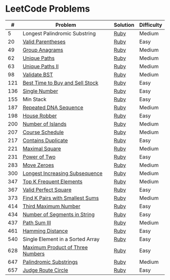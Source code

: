 # LeetCode Problems

| #   | Problem                                 | Solution     | Difficulty |
| --- | --------------------------------------- | ------------ | ---------- |
| 5   | Longest Palindromic Substring           | [Ruby][s5]   | Medium     |
| 20  | [Valid Parentheses][q20]                | [Ruby][s20]  | Easy       |
| 49  | [Group Anagrams][q49]                   | [Ruby][s49]  | Medium     |
| 62  | [Unique Paths][q62]                     | [Ruby][s62]  | Medium     |
| 63  | [Unique Paths II][q63]                  | [Ruby][s63]  | Medium     |
| 98  | [Validate BST][q98]                     | [Ruby][s98]  | Medium     |
| 121 | [Best Time to Buy and Sell Stock][q121] | [Ruby][s121] | Easy       |
| 136 | [Single Number][q136]                   | [Ruby][s136] | Easy       |
| 155 | Min Stack                               | [Ruby][s155] | Easy       |
| 187 | [Repeated DNA Sequence][q187]           | [Ruby][s187] | Medium     |
| 198 | [House Robber][q198]                    | [Ruby][s198] | Easy       |
| 200 | [Number of Islands][q200]               | [Ruby][s200] | Medium     |
| 207 | [Course Schedule][q207]                 | [Ruby][s207] | Medium     |
| 217 | [Contains Duplicate][q217]              | [Ruby][s217] | Easy       |
| 221 | [Maximal Square][q221]                  | [Ruby][s221] | Medium     |
| 231 | [Power of Two][q231]                    | [Ruby][s231] | Easy       |
| 283 | [Move Zeroes][q283]                     | [Ruby][s283] | Medium     |
| 300 | [Longest Increasing Subsequence][q300]  | [Ruby][s300] | Medium     |
| 347 | [Top K Frequent Elements][q347]         | [Ruby][s347] | Medium     |
| 367 | [Valid Perfect Square][q367]            | [Ruby][s367] | Easy       |
| 373 | [Find K Pairs with Smallest Sums][q373] | [Ruby][s373] | Medium     |
| 414 | [Third Maximum Number][q414]            | [Ruby][s414] | Easy       |
| 434 | [Number of Segments in String][q434]    | [Ruby][s434] | Easy       |
| 437 | [Path Sum III][q437]                    | [Ruby][s437] | Medium     |
| 461 | [Hamming Distance][q461]                | [Ruby][s461] | Easy       |
| 540 | Single Element in a Sorted Array        | [Ruby][s540] | Easy       |
| 628 | [Maximum Product of Three Numbers][q628]| [Ruby][s628] | Easy       |
| 647 | [Palindromic Substrings][q647]          | [Ruby][s647] | Medium     |
| 657 | [Judge Route Circle][q657]              | [Ruby][s657] | Easy       |

[q20]:https://leetcode.com/problems/valid-parentheses/description/
[q49]:https://leetcode.com/problems/group-anagrams/description/
[q62]:https://leetcode.com/problems/unique-paths/description/
[q63]:https://leetcode.com/problems/unique-paths-ii/description/
[q98]:https://leetcode.com/problems/validate-binary-search-tree/description/
[q121]:https://leetcode.com/problems/best-time-to-buy-and-sell-stock/description/
[q136]:https://leetcode.com/problems/single-number/description/
[q187]:https://leetcode.com/problems/repeated-dna-sequences/description/
[q198]:https://leetcode.com/problems/house-robber/description/
[q200]:https://leetcode.com/problems/number-of-islands/description/
[q207]:https://leetcode.com/problems/course-schedule/description/
[q217]:https://leetcode.com/problems/contains-duplicate/description/
[q221]:https://leetcode.com/problems/maximal-square/description/
[q231]:https://leetcode.com/problems/power-of-two/description/
[q283]:https://leetcode.com/problems/move-zeroes/description/
[q300]:https://leetcode.com/problems/longest-increasing-subsequence/description/
[q347]:https://leetcode.com/problems/top-k-frequent-elements/description/
[q367]:https://leetcode.com/problems/valid-perfect-square/description/
[q373]:https://leetcode.com/problems/find-k-pairs-with-smallest-sums/description/
[q414]:https://leetcode.com/problems/third-maximum-number/description/
[q434]:https://leetcode.com/problems/number-of-segments-in-a-string/description/
[q437]:https://leetcode.com/problems/path-sum-iii/description/
[q461]:https://leetcode.com/problems/hamming-distance/description/
[q628]:https://leetcode.com/problems/maximum-product-of-three-numbers/description/
[q647]:https://leetcode.com/problems/palindromic-substrings/description/
[q657]:https://leetcode.com/problems/judge-route-circle/description/

[s5]:./longest_palindromic_substring.rb
[s20]:./valid_parentheses.rb
[s49]:./group_anagrams.rb
[s62]:./unique_paths.rb
[s63]:./unique_paths_2.rb
[s98]:./validate_bst.rb
[s121]:./buy_and_sell_stock.r
[s136]:./single_number.rb
[s155]:./min_stack.rb
[s187]:./repeated_dna_sequence.rb
[s198]:./house_robber.rb
[s200]:./number_of_islands.rb
[s207]:./course_schedule.rb
[s217]:./contain_duplicate.rb
[s221]:./maximal_square.rb
[s231]:./power_of_two.rb
[s283]:./move_zeroes.rb
[s300]:./longest_increasing_subsequence.rb
[s347]:./k_frequent_elements.rb
[s367]:./valid_perfect_square.rb
[s373]:./k_pairs_smallest_sums.rb
[s414]:./third_maximum_number.rb
[s434]:./number_segments_in_string.rb
[s437]:./path_sum_3.rb
[s461]:./hamming_distance.rb
[s540]:./single_element_sorted_array.rb
[s628]:./max_product_of_three_numbers.rb
[s647]:./palindromic_substrings.rb
[s657]:./judge_route_circle.rb
